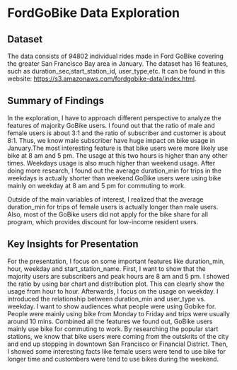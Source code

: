 # FordGoBike Data Exploration


## Dataset

The data consists of 94802 individual rides made in Ford GoBike covering the greater San Francisco Bay area in January. The dataset has 16 features, such as duration_sec,start_station_id, user_type,etc. It can be found in this website: https://s3.amazonaws.com/fordgobike-data/index.html.

## Summary of Findings

In the exploration, I have to approach different perspective to analyze the features of majority GoBike users. I found out that the ratio of male and female users is about 3:1 and the ratio of subscriber and customer is about 8:1. Thus, we know male subscriber have huge impact on bike usage in January.The most interesting feature is that bike users were more likely use bike at 8 am and 5 pm. The usage at this two hours is higher than any other times. Weekdays usage is also much higher than weekend usage. After doing more research, I found out the average duration_min for trips in the weekdays is actually shorter than weekend.GoBike users were using bike mainly on weekday at 8 am and 5 pm for commuting to work. 

Outside of the main variables of interest, I realized that the average duration_min for trips of female users is actually longer than male users. Also, most of the GoBike users did not apply for the bike share for all program, which provides discount for low-income resident users.


## Key Insights for Presentation

For the presentation, I focus on some important features like duration_min, hour, weekday and start_station_name. First, I want to show that the majority users are subscribers and peak hours are 8 am and 5 pm. I showed the ratio by using bar chart and distribution plot. This can clearly show the usage from hour to hour. Afterwards, I focus on the usage on weekday. I introduced the relationship between duration_min and user_type vs. weekday. I want to show audiences what people were using Gobike for. People were mainly using bike from Monday to Friday and trips were usually around 10 mins. Combined all the features we found out, GoBike users mainly use bike for commuting to work. By researching the popular start stations, we know that bike users were coming from the outskrits of the city and end up stopping in downtown San Francisco or Financial District. Then, I showed some interesting facts like female users were tend to use bike for longer time and custombers were tend to use bikes during the weekend.


